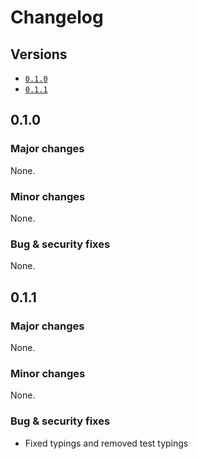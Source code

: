 # Changelog

## Versions

- [`0.1.0`](#010)
- [`0.1.1`](#011)

## 0.1.0

### Major changes

None.

### Minor changes

None.

### Bug & security fixes

None.

## 0.1.1

### Major changes

None.

### Minor changes

None.

### Bug & security fixes

- Fixed typings and removed test typings